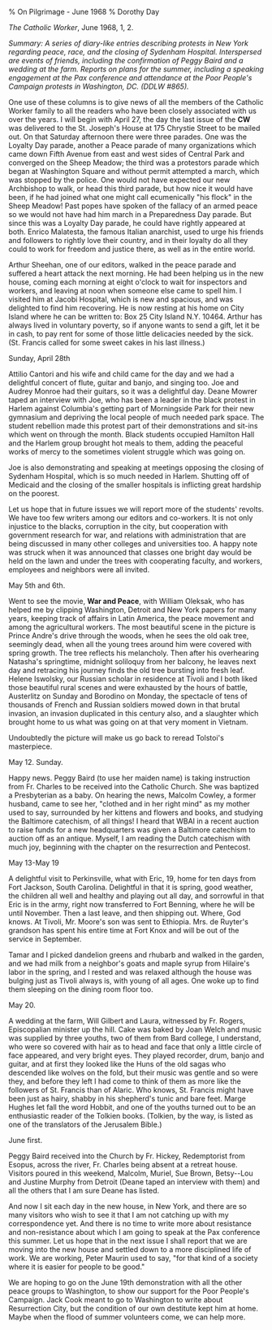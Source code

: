 % On Pilgrimage - June 1968
% Dorothy Day

*The Catholic Worker*, June 1968, 1, 2.

*Summary: A series of diary-like entries describing protests in New York
regarding peace, race, and the closing of Sydenham Hospital.
Interspersed are events of friends, including the confirmation of Peggy
Baird and a wedding at the farm. Reports on plans for the summer,
including a speaking engagement at the Pax conference and attendance at
the Poor People's Campaign protests in Washington, DC. (DDLW \#865).*

One use of these columns is to give news of all the members of the
Catholic Worker family to all the readers who have been closely
associated with us over the years. I will begin with April 27, the day
the last issue of the **CW** was delivered to the St. Joseph's House at
175 Chrystie Street to be mailed out. On that Saturday afternoon there
were three parades. One was the Loyalty Day parade, another a Peace
parade of many organizations which came down Fifth Avenue from east and
west sides of Central Park and converged on the Sheep Meadow; the third
was a protestors parade which began at Washington Square and without
permit attempted a march, which was stopped by the police. One would not
have expected our new Archbishop to walk, or head this third parade, but
how nice it would have been, if he had joined what one might call
ecumenically "his flock" in the Sheep Meadow! Past popes have spoken of
the fallacy of an armed peace so we would not have had him march in a
Preparedness Day parade. But since this was a Loyalty Day parade, he
could have rightly appeared at both. Enrico Malatesta, the famous
Italian anarchist, used to urge his friends and followers to rightly
love their country, and in their loyalty do all they could to work for
freedom and justice there, as well as in the entire world.

Arthur Sheehan, one of our editors, walked in the peace parade and
suffered a heart attack the next morning. He had been helping us in the
new house, coming each morning at eight o'clock to wait for inspectors
and workers, and leaving at noon when someone else came to spell him. I
visited him at Jacobi Hospital, which is new and spacious, and was
delighted to find him recovering. He is now resting at his home on City
Island where he can be written to: Box 25 City Island N.Y. 10464. Arthur
has always lived in voluntary poverty, so if anyone wants to send a
gift, let it be in cash, to pay rent for some of those little delicacies
needed by the sick. (St. Francis called for some sweet cakes in his last
illness.)

Sunday, April 28th

Attilio Cantori and his wife and child came for the day and we had a
delightful concert of flute, guitar and banjo, and singing too. Joe and
Audrey Monroe had their guitars, so it was a delightful day. Deane
Mowrer taped an interview with Joe, who has been a leader in the black
protest in Harlem against Columbia's getting part of Morningside Park
for their new gymnasium and depriving the local people of much needed
park space. The student rebellion made this protest part of their
demonstrations and sit-ins which went on through the month. Black
students occupied Hamilton Hall and the Harlem group brought hot meals
to them, adding the peaceful works of mercy to the sometimes violent
struggle which was going on.

Joe is also demonstrating and speaking at meetings opposing the closing
of Sydenham Hospital, which is so much needed in Harlem. Shutting off of
Medicaid and the closing of the smaller hospitals is inflicting great
hardship on the poorest.

Let us hope that in future issues we will report more of the students'
revolts. We have too few writers among our editors and co-workers. It is
not only injustice to the blacks, corruption in the city, but
cooperation with government research for war, and relations with
administration that are being discussed in many other colleges and
universities too. A happy note was struck when it was announced that
classes one bright day would be held on the lawn and under the trees
with cooperating faculty, and workers, employees and neighbors were all
invited.

May 5th and 6th.

Went to see the movie, **War and Peace**, with William Oleksak, who has
helped me by clipping Washington, Detroit and New York papers for many
years, keeping track of affairs in Latin America, the peace movement and
among the agricultural workers. The most beautiful scene in the picture
is Prince Andre's drive through the woods, when he sees the old oak
tree, seemingly dead, when all the young trees around him were covered
with spring growth. The tree reflects his melancholy. Then after his
overhearing Natasha's springtime, midnight soliloquy from her balcony,
he leaves next day and retracing his journey finds the old tree bursting
into fresh leaf. Helene Iswolsky, our Russian scholar in residence at
Tivoli and I both liked those beautiful rural scenes and were exhausted
by the hours of battle, Austerlitz on Sunday and Borodino on Monday, the
spectacle of tens of thousands of French and Russian soldiers mowed down
in that brutal invasion, an invasion duplicated in this century also,
and a slaughter which brought home to us what was going on at that very
moment in Vietnam.

Undoubtedly the picture will make us go back to reread Tolstoi's
masterpiece.

May 12. Sunday.

Happy news. Peggy Baird (to use her maiden name) is taking instruction
from Fr. Charles to be received into the Catholic Church. She was
baptized a Presbyterian as a baby. On hearing the news, Malcolm Cowley,
a former husband, came to see her, "clothed and in her right mind" as my
mother used to say, surrounded by her kittens and flowers and books, and
studying the Baltimore catechism, of all things! I heard that WBAI in a
recent auction to raise funds for a new headquarters was given a
Baltimore catechism to auction off as an antique. Myself, I am reading
the Dutch catechism with much joy, beginning with the chapter on the
resurrection and Pentecost.

May 13-May 19

A delightful visit to Perkinsville, what with Eric, 19, home for ten
days from Fort Jackson, South Carolina. Delightful in that it is spring,
good weather, the children all well and healthy and playing out all day,
and sorrowful in that Eric is in the army, right now transferred to Fort
Benning, where he will be until November. Then a last leave, and then
shipping out. Where, God knows. At Tivoli, Mr. Moore's son was sent to
Ethiopia. Mrs. de Ruyter's grandson has spent his entire time at Fort
Knox and will be out of the service in September.

Tamar and I picked dandelion greens and rhubarb and walked in the
garden, and we had milk from a neighbor's goats and maple syrup from
Hilaire's labor in the spring, and I rested and was relaxed although the
house was bulging just as Tivoli always is, with young of all ages. One
woke up to find them sleeping on the dining room floor too.

May 20.

A wedding at the farm, Will Gilbert and Laura, witnessed by Fr. Rogers,
Episcopalian minister up the hill. Cake was baked by Joan Welch and
music was supplied by three youths, two of them from Bard college, I
understand, who were so covered with hair as to head and face that only
a little circle of face appeared, and very bright eyes. They played
recorder, drum, banjo and guitar, and at first they looked like the Huns
of the old sagas who descended like wolves on the fold, but their music
was gentle and so were they, and before they left I had come to think of
them as more like the followers of St. Francis than of Alaric. Who
knows, St. Francis might have been just as hairy, shabby in his
shepherd's tunic and bare feet. Marge Hughes let fall the word Hobbit,
and one of the youths turned out to be an enthusiastic reader of the
Tolkien books. (Tolkien, by the way, is listed as one of the translators
of the Jerusalem Bible.)

June first.

Peggy Baird received into the Church by Fr. Hickey, Redemptorist from
Esopus, across the river, Fr. Charles being absent at a retreat house.
Visitors poured in this weekend, Malcolm, Muriel, Sue Brown, Betsy--Lou
and Justine Murphy from Detroit (Deane taped an interview with them) and
all the others that I am sure Deane has listed.

And now I sit each day in the new house, in New York, and there are so
many visitors who wish to see it that I am not catching up with my
correspondence yet. And there is no time to write more about resistance
and non-resistance about which I am going to speak at the Pax conference
this summer. Let us hope that in the next issue I shall report that we
are moving into the new house and settled down to a more disciplined
life of work. We are working, Peter Maurin used to say, "for that kind
of a society where it is easier for people to be good."

We are hoping to go on the June 19th demonstration with all the other
peace groups to Washington, to show our support for the Poor People's
Campaign. Jack Cook meant to go to Washington to write about
Resurrection City, but the condition of our own destitute kept him at
home. Maybe when the flood of summer volunteers come, we can help more.
